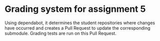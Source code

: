 # Grading system for assignment 5
Using dependabot, it determines the student repositories where changes have occurred and creates a Pull Request to update the corresponding submodule.
Grading tests are run on this Pull Request.

